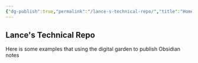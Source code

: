 ```yaml
---
{"dg-publish":true,"permalink":"/lance-s-technical-repo/","title":"Home","tags":["gardenEntry"]}
---
```


## Lance's Technical Repo

Here is some examples that using the digital garden to publish Obsidian notes